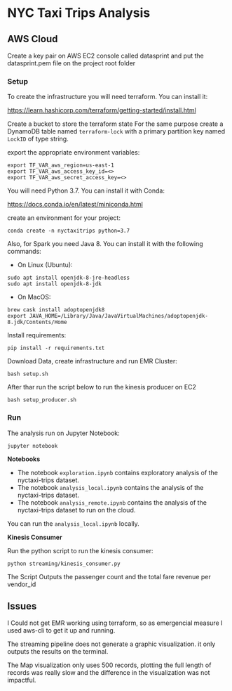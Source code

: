 # NYC Taxi Trips Analysis

## AWS Cloud

Create a key pair on AWS EC2 console called datasprint and put the datasprint.pem file on the project root folder

### Setup

To create the infrastructure you will need terraform. You can install it:

https://learn.hashicorp.com/terraform/getting-started/install.html

Create a bucket to store the terraform state
For the same purpose create a DynamoDB table named `terraform-lock` with a primary partition key named `LockID` 
of type string.

export the appropriate environment variables:

`export TF_VAR_aws_region=us-east-1`\
`export TF_VAR_aws_access_key_id=<>`\
`export TF_VAR_aws_secret_access_key=<>`

You will need Python 3.7. You can install it with Conda:

https://docs.conda.io/en/latest/miniconda.html

create an environment for your project:

`conda create -n nyctaxitrips python=3.7`

Also, for Spark you need Java 8. You can install it with the following commands:

- On Linux (Ubuntu):

`sudo apt install openjdk-8-jre-headless`\
`sudo apt install openjdk-8-jdk`

- On MacOS:

`brew cask install adoptopenjdk8`\
`export JAVA_HOME=/Library/Java/JavaVirtualMachines/adoptopenjdk-8.jdk/Contents/Home`

Install requirements: 

`pip install -r requirements.txt`


Download Data, create infrastructure and run EMR Cluster:

`bash setup.sh`

After thar run the script below to run the kinesis producer on EC2

`bash setup_producer.sh`

### Run

The analysis run on Jupyter Notebook:

`jupyter notebook`

**Notebooks**

- The notebook `exploration.ipynb` contains exploratory analysis of the nyctaxi-trips dataset.
- The notebook `analysis_local.ipynb` contains the analysis of the nyctaxi-trips dataset.
- The notebook `analysis_remote.ipynb` contains the analysis of the nyctaxi-trips dataset to run on the cloud.

You can run the `analysis_local.ipynb` locally.

**Kinesis Consumer**

Run the python script to run the kinesis consumer:

`python streaming/kinesis_consumer.py`

The Script Outputs the passenger count and the total fare revenue per vendor_id

## Issues

I Could not get EMR working using terraform, so as emergencial measure I used aws-cli to get it up and running.

The streaming pipeline does not generate a graphic visualization. it only outputs the results on the terminal.

The Map visualization only uses 500 records, plotting the full length of records was really slow and the difference in 
the visualization was not impactful.
